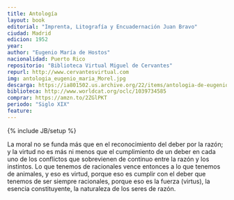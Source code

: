 ```yaml
---
title: Antología
layout: book
editorial: "Imprenta, Litografía y Encuadernación Juan Bravo"
ciudad: Madrid
edicion: 1952
year: 
author: "Eugenio María de Hostos"
nacionalidad: Puerto Rico
repositorio: "Biblioteca Virtual Miguel de Cervantes"
repurl: http://www.cervantesvirtual.com
img: antologia_eugenio_maria_Morel.jpg
descarga: https://ia801502.us.archive.org/22/items/antologia-de-eugenio-maria-de-hostos/Antolog%C3%ADa%20de%20Eugenio%20Mar%C3%ADa%20de%20Hostos.pdf
biblioteca: http://www.worldcat.org/oclc/1039734585
comprar: https://amzn.to/2ZGlPKT
periodo: "Siglo XIX"
feature: 
---
```

{% include JB/setup %}

La moral no se funda más que en el reconocimiento del deber por la razón; y la virtud no es más ni menos que el cumplimiento de un deber en cada uno de los conflictos que sobrevienen de continuo entre la razón y los instintos. Lo que tenemos de racionales vence entonces a lo que tenemos de animales, y eso es virtud, porque eso es cumplir con el deber que tenemos de ser siempre racionales, porque eso es la fuerza (virtus), la esencia constituyente, la naturaleza de los seres de razón.
